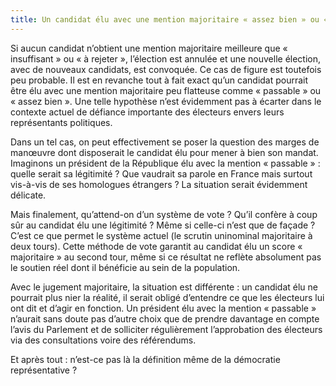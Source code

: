```yaml
---
title: Un candidat élu avec une mention majoritaire « assez bien » ou « passable » n’aura jamais suffisamment de légitimité pour gouverner !
---
```


Si aucun candidat n’obtient une mention majoritaire meilleure que « insuffisant » ou « à rejeter », l’élection est annulée et une nouvelle élection, avec de nouveaux candidats, est convoquée. Ce cas de figure est toutefois peu probable.
Il est en revanche tout à fait exact qu’un candidat pourrait être élu avec une mention majoritaire peu flatteuse comme « passable » ou « assez bien ». Une telle hypothèse n’est évidemment pas à écarter dans le contexte actuel de défiance importante des électeurs envers leurs représentants politiques.

Dans un tel cas, on peut effectivement se poser la question des marges de manœuvre dont disposerait le candidat élu pour mener à bien son mandat. Imaginons un président de la République élu avec la mention « passable » : quelle serait sa légitimité ? Que vaudrait sa parole en France mais surtout vis-à-vis de ses homologues étrangers ? 
La situation serait évidemment délicate. 

Mais finalement, qu’attend-on d’un système de vote ? Qu’il confère à coup sûr au candidat élu une légitimité ? Même si celle-ci n’est que de façade ?
C’est ce que permet le système actuel (le scrutin uninominal majoritaire à deux tours). Cette méthode de vote garantit au candidat élu un score « majoritaire » au second tour, même si ce résultat ne reflète absolument pas le soutien réel dont il bénéficie au sein de la population.

Avec le jugement majoritaire, la situation est différente : un candidat élu ne pourrait plus nier la réalité, il serait obligé d’entendre ce que les électeurs lui ont dit et d’agir en fonction.
Un président élu avec la mention « passable » n’aurait sans doute pas d’autre choix que de prendre davantage en compte l’avis du Parlement et de solliciter régulièrement l’approbation des électeurs via des consultations voire des référendums.

Et après tout : n’est-ce pas là la définition même de la démocratie représentative ? 

